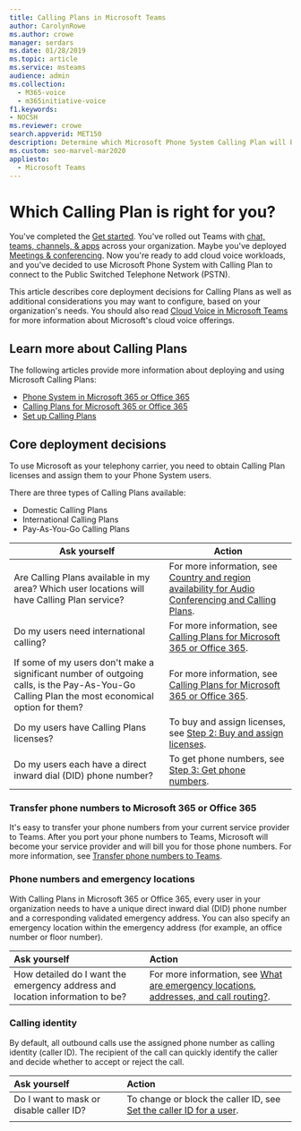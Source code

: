 ```yaml
---
title: Calling Plans in Microsoft Teams
author: CarolynRowe
ms.author: crowe
manager: serdars
ms.date: 01/28/2019
ms.topic: article
ms.service: msteams
audience: admin
ms.collection: 
  - M365-voice
  - m365initiative-voice
f1.keywords:
- NOCSH
ms.reviewer: crowe
search.appverid: MET150
description: Determine which Microsoft Phone System Calling Plan will best serve your organization on Cloud Voice in Teams.
ms.custom: seo-marvel-mar2020
appliesto: 
  - Microsoft Teams
---
```


# Which Calling Plan is right for you?

You've completed the [Get started](get-started-with-teams-quick-start.md). You've rolled out Teams with [chat, teams, channels, & apps](deploy-chat-teams-channels-microsoft-teams-landing-page.md) across your organization. Maybe you've deployed [Meetings & conferencing](deploy-meetings-microsoft-teams-landing-page.md). Now you're ready to add cloud voice workloads, and you've decided to use Microsoft Phone System with Calling Plan to connect to the Public Switched Telephone Network (PSTN).

This article describes core deployment decisions for Calling Plans as well as additional considerations you may want to configure, based on your organization's needs. You should also read [Cloud Voice in Microsoft Teams](cloud-voice-landing-page.md) for more information about Microsoft's cloud voice offerings.

## Learn more about Calling Plans

The following articles provide more information about deploying and using Microsoft Calling Plans:

- [Phone System in Microsoft 365 or Office 365](what-is-phone-system-in-office-365.md)
- [Calling Plans for Microsoft 365 or Office 365](calling-plans-for-office-365.md)
- [Set up Calling Plans](set-up-calling-plans.md)

## Core deployment decisions

To use Microsoft as your telephony carrier, you need to obtain Calling Plan licenses and assign them to your Phone System users.

There are three types of Calling Plans available:

- Domestic Calling Plans
- International Calling Plans
- Pay-As-You-Go Calling Plans

| Ask yourself | Action |
|--------------|--------|
| Are Calling Plans available in my area? Which user locations will have Calling Plan service? | For more information, see [Country and region availability for Audio Conferencing and Calling Plans](country-and-region-availability-for-audio-conferencing-and-calling-plans/country-and-region-availability-for-audio-conferencing-and-calling-plans.md). |
| Do my users need international calling? | For more information, see [Calling Plans for Microsoft 365 or Office 365](calling-plans-for-office-365.md). |
| If some of my users don't make a significant number of outgoing calls, is the Pay-As-You-Go Calling Plan the most economical option for them? | For more information, see [Calling Plans for Microsoft 365 or Office 365](calling-plans-for-office-365.md). |
| Do my users have Calling Plans licenses? | To buy and assign licenses, see [Step 2: Buy and assign licenses](set-up-calling-plans.md#step-2-buy-and-assign-licenses). |
| Do my users each have a direct inward dial (DID) phone number? | To get phone numbers, see [Step 3: Get phone numbers](set-up-calling-plans.md#step-3-get-phone-numbers). |

### Transfer phone numbers to Microsoft 365 or Office 365

It's easy to transfer your phone numbers from your current service provider to Teams. After you port your phone numbers to Teams, Microsoft will become your service provider and will bill you for those phone numbers. For more information, see [Transfer phone numbers to Teams](phone-number-calling-plans/transfer-phone-numbers-to-teams.md).

### Phone numbers and emergency locations

With Calling Plans in Microsoft 365 or Office 365, every user in your organization needs to have a unique direct inward dial (DID) phone number and a corresponding validated emergency address. You can also specify an emergency location within the emergency address (for example, an office number or floor number).

|Ask yourself|Action |
|:------------|:-------|
|How detailed do I want the emergency address and location information to be? |For more information, see [What are emergency locations, addresses, and call routing?](/SkypeForBusiness/what-are-calling-plans-in-office-365/what-are-emergency-locations-addresses-and-call-routing).

### Calling identity

By default, all outbound calls use the assigned phone number as calling identity (caller ID). The recipient of the call can quickly identify the caller and decide whether to accept or reject the call.

|Ask yourself|Action |
|:------------|:-------|
|Do I want to mask or disable caller ID? | To change or block the caller ID, see [Set the caller ID for a user](set-the-caller-id-for-a-user.md). |
|||

